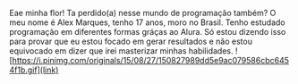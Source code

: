 Eae minha flor! Ta perdido(a) nesse mundo de programação também?
O meu nome é Alex Marques, tenho 17 anos, moro no Brasil. Tenho estudado programação em diferentes formas gráças ao Alura.
Só estou dizendo isso para provar que eu estou focado em gerar resultados e não estou equivocado em dizer que irei masterizar minhas habilidades.
![https://i.pinimg.com/originals/15/08/27/150827989dd5e9ac079586cbc6454f1b.gif](link)
